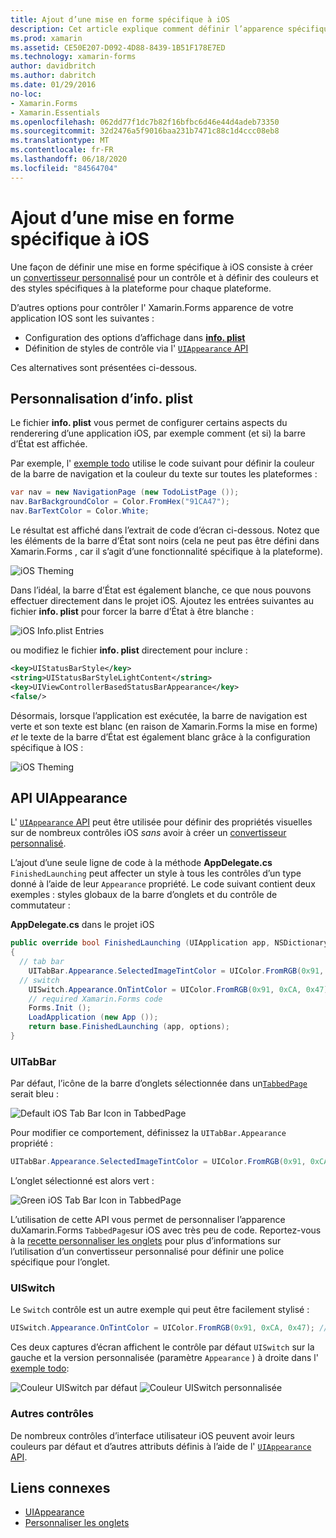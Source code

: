 ```yaml
---
title: Ajout d’une mise en forme spécifique à iOS
description: Cet article explique comment définir l’apparence spécifique à iOS sans utiliser de Xamarin.Forms convertisseur personnalisé.
ms.prod: xamarin
ms.assetid: CE50E207-D092-4D88-8439-1B51F178E7ED
ms.technology: xamarin-forms
author: davidbritch
ms.author: dabritch
ms.date: 01/29/2016
no-loc:
- Xamarin.Forms
- Xamarin.Essentials
ms.openlocfilehash: 062dd77f1dc7b82f16bfbc6d46e44d4adeb73350
ms.sourcegitcommit: 32d2476a5f9016baa231b7471c88c1d4ccc08eb8
ms.translationtype: MT
ms.contentlocale: fr-FR
ms.lasthandoff: 06/18/2020
ms.locfileid: "84564704"
---
```

# <a name="adding-ios-specific-formatting"></a>Ajout d’une mise en forme spécifique à iOS

Une façon de définir une mise en forme spécifique à iOS consiste à créer un [convertisseur personnalisé](~/xamarin-forms/app-fundamentals/custom-renderer/index.md) pour un contrôle et à définir des couleurs et des styles spécifiques à la plateforme pour chaque plateforme.

D’autres options pour contrôler l' Xamarin.Forms apparence de votre application IOS sont les suivantes :

- Configuration des options d’affichage dans [ **info. plist**](#customizing-infoplist)
- Définition de styles de contrôle via l' [ `UIAppearance` API](#uiappearance-api)

Ces alternatives sont présentées ci-dessous.

## <a name="customizing-infoplist"></a>Personnalisation d’info. plist

Le fichier **info. plist** vous permet de configurer certains aspects du renderering d’une application iOS, par exemple comment (et si) la barre d’État est affichée.

Par exemple, l' [exemple todo](https://docs.microsoft.com/samples/xamarin/xamarin-forms-samples/todo) utilise le code suivant pour définir la couleur de la barre de navigation et la couleur du texte sur toutes les plateformes :

```csharp
var nav = new NavigationPage (new TodoListPage ());
nav.BarBackgroundColor = Color.FromHex("91CA47");
nav.BarTextColor = Color.White;
```

Le résultat est affiché dans l’extrait de code d’écran ci-dessous. Notez que les éléments de la barre d’État sont noirs (cela ne peut pas être défini dans Xamarin.Forms , car il s’agit d’une fonctionnalité spécifique à la plateforme).

![](theme-images/status-default-sml.png "iOS Theming")

Dans l’idéal, la barre d’État est également blanche, ce que nous pouvons effectuer directement dans le projet iOS. Ajoutez les entrées suivantes au fichier **info. plist** pour forcer la barre d’État à être blanche :

![](theme-images/info-plist.png "iOS Info.plist Entries")

ou modifiez le fichier **info. plist** directement pour inclure :

```xml
<key>UIStatusBarStyle</key>
<string>UIStatusBarStyleLightContent</string>
<key>UIViewControllerBasedStatusBarAppearance</key>
<false/>
```

Désormais, lorsque l’application est exécutée, la barre de navigation est verte et son texte est blanc (en raison de Xamarin.Forms la mise en forme) *et* le texte de la barre d’État est également blanc grâce à la configuration spécifique à IOS :

![](theme-images/status-white-sml.png "iOS Theming")

## <a name="uiappearance-api"></a>API UIAppearance

L' [ `UIAppearance` API](~/ios/user-interface/ios-ui/introduction-to-the-appearance-api.md) peut être utilisée pour définir des propriétés visuelles sur de nombreux contrôles iOS *sans* avoir à créer un [convertisseur personnalisé](~/xamarin-forms/app-fundamentals/custom-renderer/index.md).

L’ajout d’une seule ligne de code à la méthode **AppDelegate.cs** `FinishedLaunching` peut affecter un style à tous les contrôles d’un type donné à l’aide de leur `Appearance` propriété. Le code suivant contient deux exemples : styles globaux de la barre d’onglets et du contrôle de commutateur :

**AppDelegate.cs** dans le projet iOS

```csharp
public override bool FinishedLaunching (UIApplication app, NSDictionary options)
{
  // tab bar
    UITabBar.Appearance.SelectedImageTintColor = UIColor.FromRGB(0x91, 0xCA, 0x47); // green
  // switch
    UISwitch.Appearance.OnTintColor = UIColor.FromRGB(0x91, 0xCA, 0x47); // green
    // required Xamarin.Forms code
    Forms.Init ();
    LoadApplication (new App ());
    return base.FinishedLaunching (app, options);
}
```

### <a name="uitabbar"></a>UITabBar

Par défaut, l’icône de la barre d’onglets sélectionnée dans un[`TabbedPage`](~/xamarin-forms/app-fundamentals/navigation/tabbed-page.md)
serait bleu :

![](theme-images/tabbar-default.png "Default iOS Tab Bar Icon in TabbedPage")

Pour modifier ce comportement, définissez la `UITabBar.Appearance` propriété :

```csharp
UITabBar.Appearance.SelectedImageTintColor = UIColor.FromRGB(0x91, 0xCA, 0x47); // green
```

L’onglet sélectionné est alors vert :

![](theme-images/tabbar-custom.png "Green iOS Tab Bar Icon in TabbedPage")

L’utilisation de cette API vous permet de personnaliser l’apparence duXamarin.Forms
`TabbedPage`sur iOS avec très peu de code. Reportez-vous à la [recette personnaliser les onglets](https://github.com/xamarin/recipes/tree/master/Recipes/xamarin-forms/iOS/customize-tabs) pour plus d’informations sur l’utilisation d’un convertisseur personnalisé pour définir une police spécifique pour l’onglet.

### <a name="uiswitch"></a>UISwitch

Le `Switch` contrôle est un autre exemple qui peut être facilement stylisé :

```csharp
UISwitch.Appearance.OnTintColor = UIColor.FromRGB(0x91, 0xCA, 0x47); // green
```

Ces deux captures d’écran affichent le contrôle par défaut `UISwitch` sur la gauche et la version personnalisée (paramètre `Appearance` ) à droite dans l' [exemple todo](https://docs.microsoft.com/samples/xamarin/xamarin-forms-samples/todo):

![](theme-images/switch-default.png "Couleur UISwitch par défaut") ![](theme-images/switch-custom.png "Couleur UISwitch personnalisée")

### <a name="other-controls"></a>Autres contrôles

De nombreux contrôles d’interface utilisateur iOS peuvent avoir leurs couleurs par défaut et d’autres attributs définis à l’aide de l' [ `UIAppearance` API](~/ios/user-interface/ios-ui/introduction-to-the-appearance-api.md).

## <a name="related-links"></a>Liens connexes

- [UIAppearance](~/ios/user-interface/ios-ui/introduction-to-the-appearance-api.md)
- [Personnaliser les onglets](https://github.com/xamarin/recipes/tree/master/Recipes/xamarin-forms/iOS/customize-tabs)
